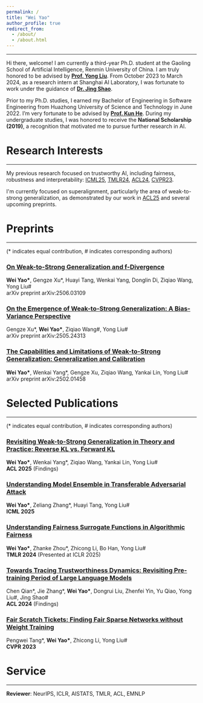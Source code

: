 ```yaml
---
permalink: /
title: "Wei Yao"
author_profile: true
redirect_from: 
  - /about/
  - /about.html
---
```


---

Hi there, welcome! I am currently a third-year Ph.D. student at the Gaoling School of Artificial Intelligence, Renmin University of China. I am truly honored to be advised by **[Prof. Yong Liu](https://gsai.ruc.edu.cn/english/liuyong)**. From October 2023 to March 2024, as a research intern at Shanghai AI Laboratory, I was fortunate to work under the guidance of **[Dr. Jing Shao](https://amandajshao.github.io/)**.

Prior to my Ph.D. studies, I earned my Bachelor of Engineering in Software Engineering from Huazhong University of Science and Technology in June 2022. I’m very fortunate to be advised by **[Prof. Kun He](https://scholar.google.com/citations?user=YTQnGJsAAAAJ&hl=en)**. During my undergraduate studies, I was honored to receive the **National Scholarship (2019)**, a recognition that motivated me to pursue further research in AI.

# Research Interests
---

My previous research focused on trustworthy AI, including fairness, robustness and interpretability: [ICML25](https://arxiv.org/pdf/2410.06851), [TMLR24](https://openreview.net/pdf?id=iBgmoMTlaz), [ACL24](https://aclanthology.org/2024.findings-acl.290.pdf), [CVPR23](https://openaccess.thecvf.com/content/CVPR2023/papers/Tang_Fair_Scratch_Tickets_Finding_Fair_Sparse_Networks_Without_Weight_Training_CVPR_2023_paper.pdf).

I'm currently focused on superalignment, particularly the area of weak-to-strong generalization, as demonstrated by our work in [ACL25](https://arxiv.org/pdf/2502.11107) and several upcoming preprints.


<!--# Education
---

- 2018-2022: B.E. in Software Engineering from Huazhong University of Science and Technology.

- 2022-Present: Ph.D. Student in Artificial Intelligence at Renmin University of China.-->


# Preprints
---

(\* indicates equal contribution, \# indicates corresponding authors)

### [On Weak-to-Strong Generalization and f-Divergence](https://arxiv.org/pdf/2506.03109)

**Wei Yao\***, Gengze Xu\*, Huayi Tang, Wenkai Yang, Donglin Di, Ziqiao Wang, Yong Liu\#
<br>
arXiv preprint arXiv:2506.03109

### [On the Emergence of Weak-to-Strong Generalization: A Bias-Variance Perspective](https://www.arxiv.org/pdf/2505.24313)

Gengze Xu\*, **Wei Yao\***, Ziqiao Wang\#, Yong Liu\#
<br>
arXiv preprint arXiv:2505.24313

### [The Capabilities and Limitations of Weak-to-Strong Generalization: Generalization and Calibration](https://arxiv.org/pdf/2502.01458)

**Wei Yao\***, Wenkai Yang\*, Gengze Xu, Ziqiao Wang, Yankai Lin, Yong Liu\#
<br>
arXiv preprint arXiv:2502.01458


# Selected Publications
---

(\* indicates equal contribution, \# indicates corresponding authors)

### [Revisiting Weak-to-Strong Generalization in Theory and Practice: Reverse KL vs. Forward KL](https://arxiv.org/pdf/2502.11107)

**Wei Yao\***, Wenkai Yang\*, Ziqiao Wang, Yankai Lin, Yong Liu\#
<br>
**ACL 2025** (Findings)

### [Understanding Model Ensemble in Transferable Adversarial Attack](https://arxiv.org/pdf/2410.06851)

**Wei Yao\***, Zeliang Zhang\*, Huayi Tang, Yong Liu\#
<br>
**ICML 2025**

### [Understanding Fairness Surrogate Functions in Algorithmic Fairness](https://openreview.net/pdf?id=iBgmoMTlaz)

**Wei Yao\***, Zhanke Zhou\*, Zhicong Li, Bo Han, Yong Liu\#
<br>
**TMLR 2024** (Presented at ICLR 2025)

### [Towards Tracing Trustworthiness Dynamics: Revisiting Pre-training Period of Large Language Models](https://aclanthology.org/2024.findings-acl.290.pdf)

Chen Qian\*, Jie Zhang\*, **Wei Yao\***, Dongrui Liu, Zhenfei Yin, Yu Qiao, Yong Liu\#, Jing Shao\#
<br>
**ACL 2024** (Findings)

### [Fair Scratch Tickets: Finding Fair Sparse Networks without Weight Training](https://openaccess.thecvf.com/content/CVPR2023/papers/Tang_Fair_Scratch_Tickets_Finding_Fair_Sparse_Networks_Without_Weight_Training_CVPR_2023_paper.pdf)

Pengwei Tang\*, **Wei Yao\***, Zhicong Li, Yong Liu\#
<br>
**CVPR 2023**

<!--
# Research Intern
---

- 2023.10-2024.3: Shanghai AI Laboratory, research intern, mentor: [Dr. Jing Shao](https://amandajshao.github.io/).

# Honors and Awards
---

National Scholarship, 2019-->

# Service
---

**Reviewer**: NeurIPS, ICLR, AISTATS, TMLR, ACL, EMNLP


